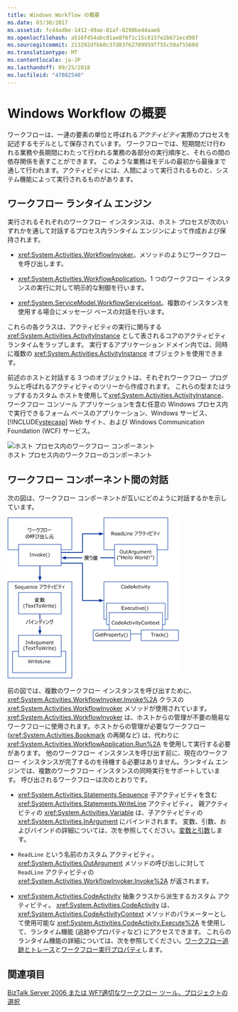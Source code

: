 ```yaml
---
title: Windows Workflow の概要
ms.date: 03/30/2017
ms.assetid: fc44adbe-1412-49ae-81af-0298be44aae6
ms.openlocfilehash: a516f454abc81ae8f6f1c15c815fe2b671ecd98f
ms.sourcegitcommit: 213292dfbb0c37d83f62709959ff55c50af5560d
ms.translationtype: MT
ms.contentlocale: ja-JP
ms.lasthandoff: 09/25/2018
ms.locfileid: "47082540"
---
```

# <a name="windows-workflow-overview"></a>Windows Workflow の概要
ワークフローは、一連の要素の単位と呼ばれる*アクティビティ*実際のプロセスを記述するモデルとして保存されています。 ワークフローでは、短期間だけ行われる業務や長期間にわたって行われる業務の各部分の実行順序と、それらの間の依存関係を表すことができます。 このような業務はモデルの最初から最後まで通して行われます。アクティビティには、人間によって実行されるものと、システム機能によって実行されるものがあります。  
  
## <a name="workflow-run-time-engine"></a>ワークフロー ランタイム エンジン  
 実行されるそれぞれのワークフロー インスタンスは、ホスト プロセスが次のいずれかを通して対話するプロセス内ランタイム エンジンによって作成および保持されます。  
  
-   <xref:System.Activities.WorkflowInvoker>。メソッドのようにワークフローを呼び出します。  
  
-   <xref:System.Activities.WorkflowApplication>。1 つのワークフロー インスタンスの実行に対して明示的な制御を行います。  
  
-   <xref:System.ServiceModel.WorkflowServiceHost>。複数のインスタンスを使用する場合にメッセージ ベースの対話を行います。  
  
 これらの各クラスは、アクティビティの実行に関与する <xref:System.Activities.ActivityInstance> として表されるコアのアクティビティ ランタイムをラップします。 実行するアプリケーション ドメイン内では、同時に複数の <xref:System.Activities.ActivityInstance> オブジェクトを使用できます。  
  
 前述のホストと対話する 3 つのオブジェクトは、それぞれワークフロー プログラムと呼ばれるアクティビティのツリーから作成されます。 これらの型またはラップするカスタム ホストを使用して<xref:System.Activities.ActivityInstance>、ワークフロー コンソール アプリケーションを含む任意の Windows プロセス内で実行できるフォーム ベースのアプリケーション、Windows サービス、 [!INCLUDE[vstecasp](../../../includes/vstecasp-md.md)] Web サイト、および Windows Communication Foundation (WCF) サービス。  
  
 ![ホスト プロセス内のワークフロー コンポーネント](../../../docs/framework/windows-workflow-foundation/media/44c79d1d-178b-4487-87ed-3e33015a3842.gif "44c79d1d-178b-4487-87ed-3e33015a3842")  
ホスト プロセス内のワークフローのコンポーネント  
  
## <a name="interaction-between-workflow-components"></a>ワークフロー コンポーネント間の対話  
 次の図は、ワークフロー コンポーネントが互いにどのように対話するかを示しています。  
  
 ![ワークフローの相互作用](../../../docs/framework/windows-workflow-foundation/media/workflowinteraction.gif "WorkflowInteraction")  
  
 前の図では、複数のワークフロー インスタンスを呼び出すために、<xref:System.Activities.WorkflowInvoker.Invoke%2A> クラスの <xref:System.Activities.WorkflowInvoker> メソッドが使用されています。 <xref:System.Activities.WorkflowInvoker> は、ホストからの管理が不要の簡易なワークフローに使用されます。ホストからの管理が必要なワークフロー (<xref:System.Activities.Bookmark> の再開など) は、代わりに <xref:System.Activities.WorkflowApplication.Run%2A> を使用して実行する必要があります。 他のワークフロー インスタンスを呼び出す前に、現在のワークフロー インスタンスが完了するのを待機する必要はありません。ランタイム エンジンでは、複数のワークフロー インスタンスの同時実行をサポートしています。  呼び出されるワークフローは次のとおりです。  
  
-   <xref:System.Activities.Statements.Sequence> 子アクティビティを含む <xref:System.Activities.Statements.WriteLine> アクティビティ。 親アクティビティの <xref:System.Activities.Variable> は、子アクティビティの <xref:System.Activities.InArgument> にバインドされます。 変数、引数、およびバインドの詳細については、次を参照してください。[変数と引数](../../../docs/framework/windows-workflow-foundation/variables-and-arguments.md)します。  
  
-   `ReadLine` という名前のカスタム アクティビティ。 <xref:System.Activities.OutArgument> メソッドの呼び出しに対して `ReadLine` アクティビティの <xref:System.Activities.WorkflowInvoker.Invoke%2A> が返されます。  
  
-   <xref:System.Activities.CodeActivity> 抽象クラスから派生するカスタム アクティビティ。 <xref:System.Activities.CodeActivity> は、<xref:System.Activities.CodeActivityContext> メソッドのパラメーターとして使用可能な <xref:System.Activities.CodeActivity.Execute%2A> を使用して、ランタイム機能 (追跡やプロパティなど) にアクセスできます。 これらのランタイム機能の詳細については、次を参照してください。[ワークフロー追跡とトレース](../../../docs/framework/windows-workflow-foundation/workflow-tracking-and-tracing.md)と[ワークフロー実行プロパティ](../../../docs/framework/windows-workflow-foundation/workflow-execution-properties.md)します。  
  
## <a name="see-also"></a>関連項目  
 [BizTalk Server 2006 または WF?適切なワークフロー ツール、プロジェクトの選択](https://go.microsoft.com/fwlink/?LinkId=154901)
